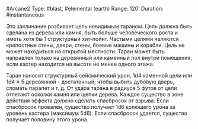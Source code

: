 #Arcane2
Type: #blast, #elemental (earth)
Range: 120’
Duration: #instantaneous

Это заклинание разбивает цель невидимым тараном. Цель должна быть сделана из дерева или камня, быть больше человеческого роста и иметь хотя бы 1 структурный хит-пойнт. Частыми целями являются крепостные стены, двери, стены, боевые машины и корабли. Цель не может находиться на открытой местности. Таран может быть направлен только на деревянный или каменный пол внутри помещения, если кастер находится на высоте не менее одного этажа. 

Таран наносит структурный сейсмический урон, 1d4 каменной цели или 1d4 × 5 деревянной - достаточный, чтобы выбить дубовую дверь, сломать парапет и т. д. От удара тарана в радиусе 5 футов от цели отлетают осколки камня или щепки дерева. Каждое существо в зоне действия эффекта должно сделать спасбросок от взрыва. Если спасбросок провален, существо получает 1d6 колющего урона за уровень кастера (максимум 5d6). Если спасбросок удается, существо получает половину этого урона.

